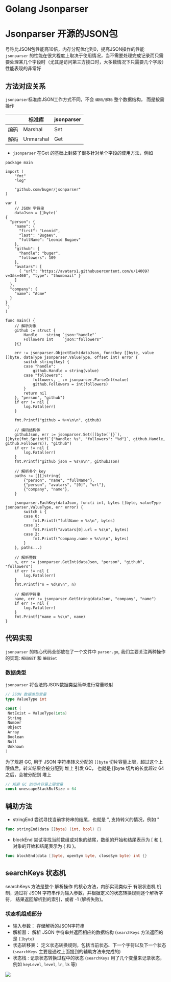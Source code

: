 # Golang Jsonparser


# Jsonparser 开源的JSON包
号称比JSON包性能高10倍，内存分配优化到0，提高JSON操作的性能
`jsonparser` 的性能在很大程度上取决于使用情况，当不需要处理完成记录而只需要处理某几个字段时（尤其是访问第三方接口时，大多数情况下只需要几个字段）性能表现的非常好

## 方法对应关系
`jsonparser`标准库JSON工作方式不同，不会 `编码/解码` 整个数据结构， 而是按需操作


|      | 标准库    | jsonparser |
|------|-----------|------------|
| 编码 | Marshal   | Set        |
| 解码 | Unmarshal | Get        |

* `jsonparser` 在Get 的基础上封装了很多针对单个字段的使用方法，例如

```golang
package main

import (
	"fmt"
	"log"

	"github.com/buger/jsonparser"
)

var (
	// JSON 字符串
	dataJson = []byte(`
{
  "person": {
    "name": {
      "first": "Leonid",
      "last": "Bugaev",
      "fullName": "Leonid Bugaev"
    },
    "github": {
      "handle": "buger",
      "followers": 109
    },
    "avatars": [
      { "url": "https://avatars1.githubusercontent.com/u/14009?v=3&s=460", "type": "thumbnail" }
    ]
  },
  "company": {
    "name": "Acme"
  }
}
`)
)

func main() {
	// 解析对象
	github := struct {
		Handle    string `json:"handle"`
		Followers int    `json:"followers"`
	}{}

	err := jsonparser.ObjectEach(dataJson, func(key []byte, value []byte, dataType jsonparser.ValueType, offset int) error {
		switch string(key) {
		case "handle":
			github.Handle = string(value)
		case "followers":
			followers, _ := jsonparser.ParseInt(value)
			github.Followers = int(followers)
		}
		return nil
	}, "person", "github")
	if err != nil {
		log.Fatal(err)
	}

	fmt.Printf("github = %+v\n\n", github)

	// 编码结构体
	githubJson, err := jsonparser.Set([]byte(`{}`), []byte(fmt.Sprintf(`{"handle: %s", "followers": "%d"}`, github.Handle, github.Followers)), "github")
	if err != nil {
		log.Fatal(err)
	}
	fmt.Printf("github json = %s\n\n", githubJson)

	// 解析多个 key
	paths := [][]string{
		{"person", "name", "fullName"},
		{"person", "avatars", "[0]", "url"},
		{"company", "name"},
	}

	jsonparser.EachKey(dataJson, func(i int, bytes []byte, valueType jsonparser.ValueType, err error) {
		switch i {
		case 0:
			fmt.Printf("fullName = %s\n", bytes)
		case 1:
			fmt.Printf("avatars[0].url = %s\n", bytes)
		case 2:
			fmt.Printf("company.name = %s\n\n", bytes)
		}
	}, paths...)

	// 解析整数
	n, err := jsonparser.GetInt(dataJson, "person", "github", "followers")
	if err != nil {
		log.Fatal(err)
	}
	fmt.Printf("n = %d\n\n", n)

	// 解析字符串
	name, err := jsonparser.GetString(dataJson, "company", "name")
	if err != nil {
		log.Fatal(err)
	}
	fmt.Printf("name = %s\n", name)
}
```

## 代码实现
`jsonparser` 的核心代码全部放在了一个文件中 `parser.go`, 我们主要关注两种操作的实现: 
`解码GET` 和 `编码Set`

### 数据类型
`jsonparser` 将合法的JSON数据类型简单进行常量映射
```go
// JSON 数据类型常量
type ValueType int

const (
 NotExist = ValueType(iota)
 String
 Number
 Object
 Array
 Boolean
 Null
 Unknown
)
```
为了规避 GC, 用于 JSON 字符串转义分配的 `[]byte` 切片容量上限，超过这个上限值后，转义结果会被分配到 堆上 引发 GC， 也就是 []byte 切片的长度超过 64 之后，会被分配到 堆上 
```go
// 规避 GC 的切片容量上限常量
const unescapeStackBufSize = 64
```

## 辅助方法
* stringEnd 尝试寻找当前字符串的结尾，也就是 ", 支持转义的情况，例如 \"
```go
func stringEnd(data []byte) (int, bool) {}
```

* blockEnd 尝试寻找当前数组或对象的结尾，数组的开始和结尾表示为 [ 和 ], 对象的开始和结尾表示为 { 和 }。
```go
func blockEnd(data []byte, openSym byte, closeSym byte) int {}
```

## searchKeys 状态机
searchKeys 方法是整个 解析操作 的核心方法，内部实现类似于 有限状态机 机制，通过将 JSON 字符串作为输入参数，并根据定义的状态转换规则逐个解析字符， 结果返回解析到的索引，或者 -1 (解析失败)。

### 状态机组成部分
* 输入参数： 存储解析的JSON字符串
* 解析器： 解析 JSON 字符串并返回相应的数据结构 (`searchKeys` 方法返回的是 `[]byte`)
* 状态转移表： 定义状态转换规则，包括当前状态、下一个字符以及下一个状态 (`searchKeys` 主要是通过上面提到的辅助方法来完成的)
* 状态栈 : 记录状态转换过程中的状态 (`searchKeys` 用了几个变量来记录状态，例如 `keyLevel`, `level`, `ln`, `lk` 等)

![](media/16917184230445.jpg)

